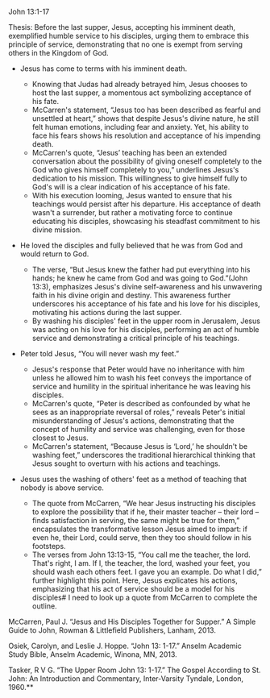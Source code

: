 John 13:1-17

Thesis: Before the last supper, Jesus, accepting his imminent death, exemplified humble service to his disciples, urging them to embrace this principle of service, demonstrating that no one is exempt from serving others in the Kingdom of God.

- Jesus has come to terms with his imminent death.
	- Knowing that Judas had already betrayed him, Jesus chooses to host the last supper, a momentous act symbolizing acceptance of his fate.
	- McCarren's statement, “Jesus too has been described as fearful and unsettled at heart,” shows that despite Jesus's divine nature, he still felt human emotions, including fear and anxiety. Yet, his ability to face his fears shows his resolution and acceptance of his impending death.
	- McCarren's quote, “Jesus’ teaching has been an extended conversation about the possibility of giving oneself completely to the God who gives himself completely to you,” underlines Jesus's dedication to his mission. This willingness to give himself fully to God's will is a clear indication of his acceptance of his fate.
	- With his execution looming, Jesus wanted to ensure that his teachings would persist after his departure. His acceptance of death wasn't a surrender, but rather a motivating force to continue educating his disciples, showcasing his steadfast commitment to his divine mission.

- He loved the disciples and fully believed that he was from God and would return to God.
	- The verse, “But Jesus knew the father had put everything into his hands; he knew he came from God and was going to God.”(John 13:3), emphasizes Jesus's divine self-awareness and his unwavering faith in his divine origin and destiny. This awareness further underscores his acceptance of his fate and his love for his disciples, motivating his actions during the last supper.
	- By washing his disciples' feet in the upper room in Jerusalem, Jesus was acting on his love for his disciples, performing an act of humble service and demonstrating a critical principle of his teachings.

- Peter told Jesus, “You will never wash my feet.”
	- Jesus's response that Peter would have no inheritance with him unless he allowed him to wash his feet conveys the importance of service and humility in the spiritual inheritance he was leaving his disciples.
	- McCarren's quote, “Peter is described as confounded by what he sees as an inappropriate reversal of roles,” reveals Peter's initial misunderstanding of Jesus's actions, demonstrating that the concept of humility and service was challenging, even for those closest to Jesus.
	- McCarren's statement, “Because Jesus is ‘Lord,’ he shouldn't be washing feet,” underscores the traditional hierarchical thinking that Jesus sought to overturn with his actions and teachings.

- Jesus uses the washing of others' feet as a method of teaching that nobody is above service.
	- The quote from McCarren, “We hear Jesus instructing his disciples to explore the possibility that if he, their master teacher – their lord – finds satisfaction in serving, the same might be true for them,” encapsulates the transformative lesson Jesus aimed to impart: if even he, their Lord, could serve, then they too should follow in his footsteps.
	- The verses from John 13:13-15, “You call me the teacher, the lord. That's right, I am. If I, the teacher, the lord, washed your feet, you should wash each others feet. I gave you an example. Do what I did,” further highlight this point. Here, Jesus explicates his actions, emphasizing that his act of service should be a model for his disciples# I need to look up a quote from McCarren to complete the outline.
    

  

McCarren, Paul J. “Jesus and His Disciples Together for Supper.” A Simple Guide to John, Rowman & Littlefield Publishers, Lanham, 2013.

Osiek, Carolyn, and Leslie J. Hoppe. “John 13: 1-17.” Anselm Academic Study Bible, Anselm Academic, Winona, MN, 2013. 

Tasker, R V G. “The Upper Room John 13: 1-17.” The Gospel According to St. John: An Introduction and Commentary, Inter-Varsity Tyndale, London, 1960.**
